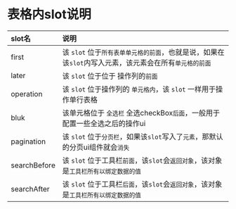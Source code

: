 # 表格内slot说明

| slot名 | 说明
| :------------ | :------------ |
| first | 该 `slot` 位于`所有表单单元格的前面`，也就是说，如果在该`slot`内写入元素，该元素会在所有`单元格的前面` |
| later | 该 `slot` 位于位于 操作列的`前面`  |
| operation | 该 `slot` 位于操作列的 `单元格内`，该 `slot` 一样用于操作单行表格 |
| bluk | 该单元格位于 `全选栏` 全选checkBox`后面`，一般用于配置一些全选之后的操作ui |
| pagination | 该 `slot` 位于`分页栏`，如果该`slot`写入了`元素`，那默认的分页ui组件就会`消失` |
| searchBefore | 该 `slot` 位于工具栏`前面`，该`slot`会`返回对象`，该对象是`工具栏所有以绑定数据的值` |
| searchAfter | 该 `slot` 位于工具栏`后面`，该`slot`会`返回对象`，该对象是`工具栏所有以绑定数据的值` |